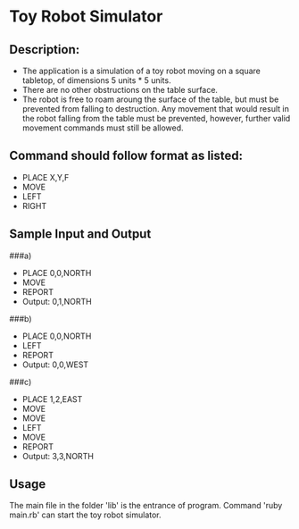 # Toy Robot Simulator

## Description:
- The application is a simulation of a toy robot moving on a square tabletop, of dimensions 5 units * 5 units.
- There are no other obstructions on the table surface.
- The robot is free to roam aroung the surface of the table, but must be prevented from falling to destruction. Any movement that would result in the robot falling from the table must be prevented, however, further valid movement commands must still be allowed.

## Command should follow format as listed:
- PLACE X,Y,F
- MOVE
- LEFT
- RIGHT

## Sample Input and Output
###a)
- PLACE 0,0,NORTH
- MOVE
- REPORT
- Output: 0,1,NORTH

###b)
- PLACE 0,0,NORTH
- LEFT
- REPORT
- Output: 0,0,WEST

###c)
- PLACE 1,2,EAST
- MOVE
- MOVE
- LEFT
- MOVE
- REPORT
- Output: 3,3,NORTH

## Usage
The main file in the folder 'lib' is the entrance of program. Command 'ruby main.rb' can start the toy robot simulator.
